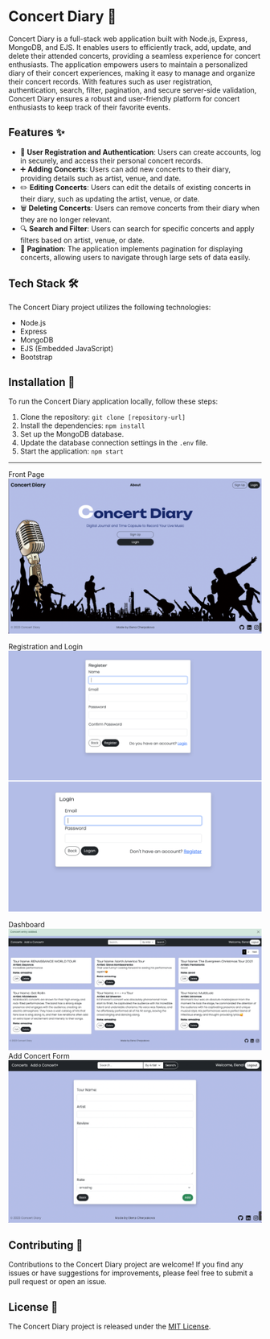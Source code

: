 # Concert Diary 🎵

Concert Diary is a full-stack web application built with Node.js, Express, MongoDB, and EJS. It enables users to efficiently track, add, update, and delete their attended concerts, providing a seamless experience for concert enthusiasts. The application empowers users to maintain a personalized diary of their concert experiences, making it easy to manage and organize their concert records. With features such as user registration, authentication, search, filter, pagination, and secure server-side validation, Concert Diary ensures a robust and user-friendly platform for concert enthusiasts to keep track of their favorite events.

## Features ✨

- 📝 **User Registration and Authentication**: Users can create accounts, log in securely, and access their personal concert records.
- ➕ **Adding Concerts**: Users can add new concerts to their diary, providing details such as artist, venue, and date.
- ✏️ **Editing Concerts**: Users can edit the details of existing concerts in their diary, such as updating the artist, venue, or date.
- 🗑️ **Deleting Concerts**: Users can remove concerts from their diary when they are no longer relevant.
- 🔍 **Search and Filter**: Users can search for specific concerts and apply filters based on artist, venue, or date.
- 📄 **Pagination**: The application implements pagination for displaying concerts, allowing users to navigate through large sets of data easily.

## Tech Stack 🛠️

The Concert Diary project utilizes the following technologies:

- Node.js
- Express
- MongoDB
- EJS (Embedded JavaScript)
- Bootstrap

## Installation 🚀

To run the Concert Diary application locally, follow these steps:

1. Clone the repository: `git clone [repository-url]`
2. Install the dependencies: `npm install`
3. Set up the MongoDB database.
4. Update the database connection settings in the `.env` file.
5. Start the application: `npm start`

---
Front Page
![Screenshot 1](./public/photos/front.png)

Registration and Login
![Screenshot 2](./public/photos/registration.png)
![Screenshot 3](./public/photos/login.png)

Dashboard
![Screenshot 4](./public/photos/dashboard.png)
Add Concert Form
![Screenshot 5](./public/photos/add.png)


## Contributing 🤝

Contributions to the Concert Diary project are welcome! If you find any issues or have suggestions for improvements, please feel free to submit a pull request or open an issue.

## License 📄

The Concert Diary project is released under the [MIT License](LICENSE).
